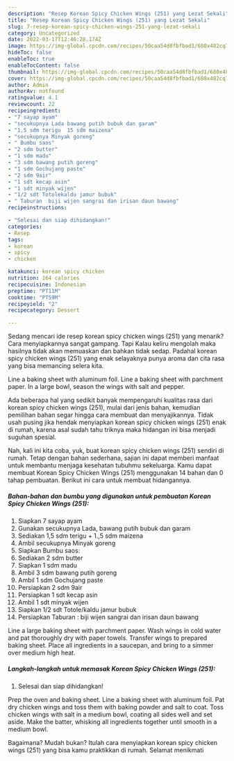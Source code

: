 ```yaml
---
description: "Resep Korean Spicy Chicken Wings (251) yang Lezat Sekali"
title: "Resep Korean Spicy Chicken Wings (251) yang Lezat Sekali"
slug: 7-resep-korean-spicy-chicken-wings-251-yang-lezat-sekali
category: Uncategorized
date: 2022-03-17T12:46:28.174Z
image: https://img-global.cpcdn.com/recipes/50caa54d8fbfbad1/680x482cq70/korean-spicy-chicken-wings-251-foto-resep-utama.jpg
hideToc: false
enableToc: true
enableTocContent: false
thumbnail: https://img-global.cpcdn.com/recipes/50caa54d8fbfbad1/680x482cq70/korean-spicy-chicken-wings-251-foto-resep-utama.jpg
cover: https://img-global.cpcdn.com/recipes/50caa54d8fbfbad1/680x482cq70/korean-spicy-chicken-wings-251-foto-resep-utama.jpg
author: Admin
authorAv: notfound
ratingvalue: 4.1
reviewcount: 22
recipeingredient:
- "7 sayap ayam"
- "secukupnya Lada bawang putih bubuk dan garam"
- "1,5 sdm terigu  15 sdm maizena"
- "secukupnya Minyak goreng"
- " Bumbu saos"
- "2 sdm butter"
- "1 sdm madu"
- "3 sdm bawang putih goreng"
- "1 sdm Gochujang paste"
- "2 sdm 9air"
- "1 sdt kecap asin"
- "1 sdt minyak wijen"
- "1/2 sdt Totolekaldu jamur bubuk"
- " Taburan  biji wijen sangrai dan irisan daun bawang"
recipeinstructions:

- "Selesai dan siap dihidangkan!"
categories:
- Resep
tags:
- korean
- spicy
- chicken

katakunci: korean spicy chicken 
nutrition: 164 calories
recipecuisine: Indonesian
preptime: "PT11M"
cooktime: "PT59M"
recipeyield: "2"
recipecategory: Dessert

---
```



Sedang mencari ide resep korean spicy chicken wings (251) yang menarik? Cara menyiapkannya sangat gampang. Tapi Kalau keliru mengolah maka hasilnya tidak akan memuaskan dan bahkan tidak sedap. Padahal korean spicy chicken wings (251) yang enak selayaknya punya aroma dan cita rasa yang bisa memancing selera kita.


Line a baking sheet with aluminum foil. Line a baking sheet with parchment paper. In a large bowl, season the wings with salt and pepper.

Ada beberapa hal yang sedikit banyak mempengaruhi kualitas rasa dari korean spicy chicken wings (251), mulai dari jenis bahan, kemudian pemilihan bahan segar hingga cara membuat dan menyajikannya. Tidak usah pusing jika hendak menyiapkan korean spicy chicken wings (251) enak di rumah, karena asal sudah tahu triknya maka hidangan ini bisa menjadi suguhan spesial.


Nah, kali ini kita coba, yuk, buat korean spicy chicken wings (251) sendiri di rumah. Tetap dengan bahan sederhana, sajian ini dapat memberi manfaat untuk membantu menjaga kesehatan tubuhmu sekeluarga. Kamu dapat membuat Korean Spicy Chicken Wings (251) menggunakan 14 bahan dan 0 tahap pembuatan. Berikut ini cara untuk membuat hidangannya.

<!--inarticleads1-->

##### Bahan-bahan dan bumbu yang digunakan untuk pembuatan Korean Spicy Chicken Wings (251):

1. Siapkan 7 sayap ayam
1. Gunakan secukupnya Lada, bawang putih bubuk dan garam
1. Sediakan 1,5 sdm terigu + 1.,5 sdm maizena
1. Ambil secukupnya Minyak goreng
1. Siapkan  Bumbu saos:
1. Sediakan 2 sdm butter
1. Siapkan 1 sdm madu
1. Ambil 3 sdm bawang putih goreng
1. Ambil 1 sdm Gochujang paste
1. Persiapkan 2 sdm 9air
1. Persiapkan 1 sdt kecap asin
1. Ambil 1 sdt minyak wijen
1. Siapkan 1/2 sdt Totole/kaldu jamur bubuk
1. Persiapkan  Taburan : biji wijen sangrai dan irisan daun bawang


Line a large baking sheet with parchment paper. Wash wings in cold water and pat thoroughly dry with paper towels. Transfer wings to prepared baking sheet. Place all ingredients in a saucepan, and bring to a simmer over medium high heat. 

<!--inarticleads2-->

##### Langkah-langkah untuk memasak Korean Spicy Chicken Wings (251):


1. Selesai dan siap dihidangkan!

Prep the oven and baking sheet. Line a baking sheet with aluminum foil. Pat dry chicken wings and toss them with baking powder and salt to coat. Toss chicken wings with salt in a medium bowl, coating all sides well and set aside. Make the batter, whisking all ingredients together until smooth in a medium bowl. 

Bagaimana? Mudah bukan? Itulah cara menyiapkan korean spicy chicken wings (251) yang bisa kamu praktikkan di rumah. Selamat menikmati
